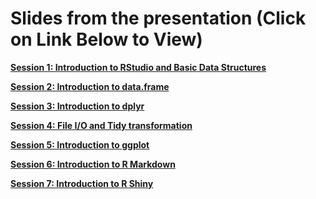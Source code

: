Slides from the presentation (Click on Link Below to View)
=============================

[**Session 1: Introduction to RStudio and Basic Data Structures**](http://htmlpreview.github.io/?https://github.com/sumeetpalsingh/R_course/blob/master/Presentations/Session1_Presentation.html)

[**Session 2: Introduction to data.frame**](http://htmlpreview.github.io/?https://github.com/sumeetpalsingh/R_course/blob/master/Presentations/Session2_Presentation.html)

[**Session 3: Introduction to dplyr**](http://htmlpreview.github.io/?https://github.com/sumeetpalsingh/R_course/blob/master/Presentations/Session3_Presentation.html)

[**Session 4: File I/O and Tidy transformation**](http://htmlpreview.github.io/?https://github.com/sumeetpalsingh/R_course/blob/master/Presentations/Session4_Presentation.html)

[**Session 5: Introduction to ggplot**](http://htmlpreview.github.io/?https://github.com/sumeetpalsingh/R_course/blob/master/Presentations/Session5_Presentation.html)

[**Session 6: Introduction to R Markdown**](http://htmlpreview.github.io/?https://github.com/sumeetpalsingh/R_course/blob/master/Presentations/Session6_Presentation.html)

[**Session 7: Introduction to R Shiny**](http://htmlpreview.github.io/?https://github.com/sumeetpalsingh/R_course/blob/master/Presentations/Session7_Presentation.html)
